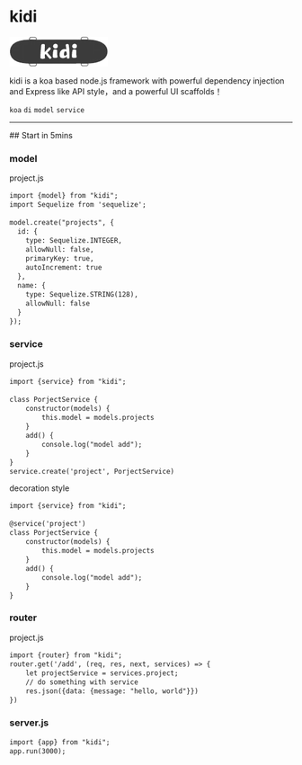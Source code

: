 # kidi
![kidi](kidi.png)

kidi is a koa based node.js framework with powerful dependency injection and Express like API style，and a powerful UI scaffolds！

`koa`  `di` `model`  `service`

<hr>
## Start in 5mins

### model
project.js
```
import {model} from "kidi";
import Sequelize from 'sequelize';

model.create("projects", {
  id: {
    type: Sequelize.INTEGER,
    allowNull: false,
    primaryKey: true,
    autoIncrement: true
  },
  name: {
    type: Sequelize.STRING(128),
    allowNull: false
  }
});

```
### service
project.js
```
import {service} from "kidi";

class PorjectService {
    constructor(models) {
        this.model = models.projects
    }
    add() {
        console.log("model add");
    }
}
service.create('project', PorjectService)
```
decoration style
```
import {service} from "kidi";

@service('project')
class PorjectService {
    constructor(models) {
        this.model = models.projects
    }
    add() {
        console.log("model add");
    }
}
```

### router
project.js
```
import {router} from "kidi";
router.get('/add', (req, res, next, services) => {
    let projectService = services.project;
    // do something with service
    res.json({data: {message: "hello, world"}})
})

```
### server.js
```
import {app} from "kidi";
app.run(3000);
```

## 


